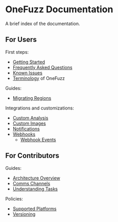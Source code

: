 # OneFuzz Documentation

A brief index of the documentation.

## For Users

First steps:

* [Getting Started](getting-started.md)
* [Frequently Asked Questions](FAQ.md)
* [Known Issues](known-issues.md)
* [Terminology](terminology.md) of OneFuzz

Guides:

* [Migrating Regions](migrating-regions.md)

Integrations and customizations:

* [Custom Analysis](custom-analysis.md)
* [Custom Images](custom-images.md)
* [Notifications](notifications.md)
* [Webhooks](webhooks.md)
    * [Webhook Events](webhook_events.md)

## For Contributors

Guides:

* [Architecture Overview](overview.md)
* [Comms Channels](comms-channels.md)
* [Understanding Tasks](tasks.md)

Policies:

* [Supported Platforms](supported-platforms.md)
* [Versioning](versioning.md)
